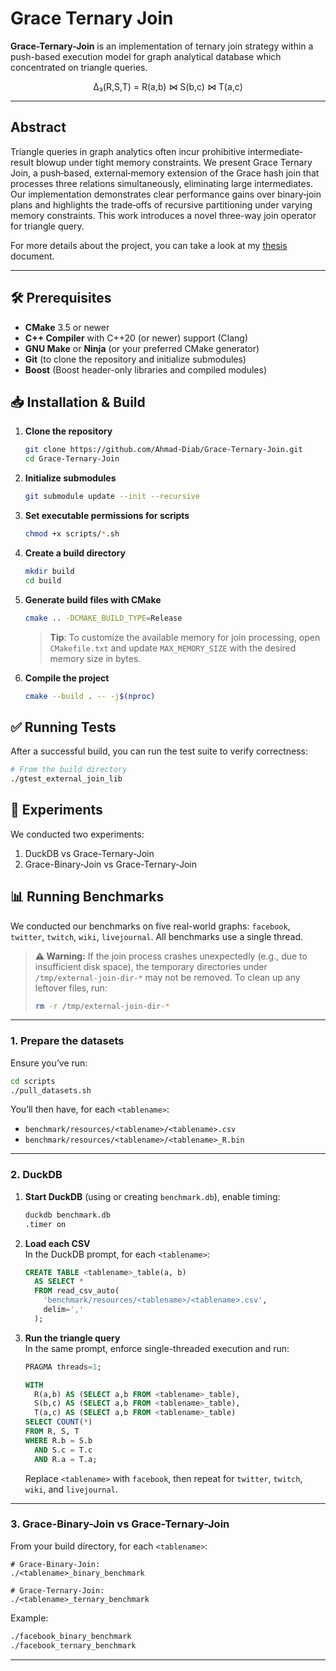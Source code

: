 # Grace Ternary Join

**Grace-Ternary-Join** is an implementation of ternary join strategy within a push-based execution model for graph analytical
database which concentrated on triangle queries.

<p align="center">Δ₃(R,S,T) = R(a,b) ⋈ S(b,c) ⋈ T(a,c)</p>


---
## Abstract
Triangle queries in graph analytics often incur prohibitive intermediate‐result blowup under tight memory constraints. We present Grace Ternary Join, a push‐based, external‐memory extension of the Grace hash join that processes three relations simultaneously, eliminating large intermediates. Our implementation demonstrates clear performance gains over binary‐join plans and highlights the trade‐offs of recursive partitioning under varying memory constraints. This work introduces a novel three-way join operator for triangle query.

For more details about the project, you can take a look at my [thesis](/thesis.pdf) document.

---
## 🛠️ Prerequisites

* **CMake** 3.5 or newer
* **C++ Compiler** with C++20 (or newer) support (Clang)
* **GNU Make** or **Ninja** (or your preferred CMake generator)
* **Git** (to clone the repository and initialize submodules)
* **Boost** (Boost header-only libraries and compiled modules)

## 📥 Installation & Build

1. **Clone the repository**

   ```bash
   git clone https://github.com/Ahmad-Diab/Grace-Ternary-Join.git
   cd Grace-Ternary-Join
   ```

2. **Initialize submodules**

   ```bash
   git submodule update --init --recursive
   ```

3. **Set executable permissions for scripts**

   ```bash
   chmod +x scripts/*.sh
   ```

4. **Create a build directory**

   ```bash
   mkdir build
   cd build
   ```

5. **Generate build files with CMake**

   ```bash
   cmake .. -DCMAKE_BUILD_TYPE=Release
   ```
   > **Tip**: To customize the available memory for join processing, open `CMakefile.txt` and update `MAX_MEMORY_SIZE` with the desired memory size in bytes.


6. **Compile the project**

   ```bash
   cmake --build . -- -j$(nproc)
   ```

## ✅ Running Tests

After a successful build, you can run the test suite to verify correctness:

```bash
# From the build directory
./gtest_external_join_lib
```

## 🧪 Experiments

We conducted two experiments:

1. DuckDB vs Grace-Ternary-Join
2. Grace-Binary-Join vs Grace-Ternary-Join

## 📊 Running Benchmarks

We conducted our benchmarks on five real-world graphs: `facebook`, `twitter`, `twitch`, `wiki`, `livejournal`. All benchmarks use a single thread.

> **⚠️ Warning:** If the join process crashes unexpectedly (e.g., due to insufficient disk space), the temporary directories under `/tmp/external-join-dir-*` may not be removed. To clean up any leftover files, run:
>
> ```bash
> rm -r /tmp/external-join-dir-*
> ```

---

### 1. Prepare the datasets

Ensure you’ve run:

```bash
cd scripts
./pull_datasets.sh
```

You’ll then have, for each `<tablename>`:
- `benchmark/resources/<tablename>/<tablename>.csv`
- `benchmark/resources/<tablename>/<tablename>_R.bin`

---

### 2. DuckDB

1. **Start DuckDB** (using or creating `benchmark.db`), enable timing:
   ```bash
   duckdb benchmark.db
   .timer on
   ```

2. **Load each CSV**  
   In the DuckDB prompt, for each `<tablename>`:
   ```sql
   CREATE TABLE <tablename>_table(a, b)
     AS SELECT *
     FROM read_csv_auto(
       'benchmark/resources/<tablename>/<tablename>.csv',
       delim=','
     );
   ```

3. **Run the triangle query**  
   In the same prompt, enforce single-threaded execution and run:
   ```sql
   PRAGMA threads=1;

   WITH
     R(a,b) AS (SELECT a,b FROM <tablename>_table),
     S(b,c) AS (SELECT a,b FROM <tablename>_table),
     T(a,c) AS (SELECT a,b FROM <tablename>_table)
   SELECT COUNT(*)
   FROM R, S, T
   WHERE R.b = S.b
     AND S.c = T.c
     AND R.a = T.a;
   ```
   Replace `<tablename>` with `facebook`, then repeat for `twitter`, `twitch`, `wiki`, and `livejournal`.


---

### 3. Grace-Binary-Join vs Grace-Ternary-Join

From your build directory, for each `<tablename>`:

```
# Grace-Binary-Join:
./<tablename>_binary_benchmark

# Grace-Ternary-Join:
./<tablename>_ternary_benchmark
```

Example:

```bash
./facebook_binary_benchmark
./facebook_ternary_benchmark
```

---


